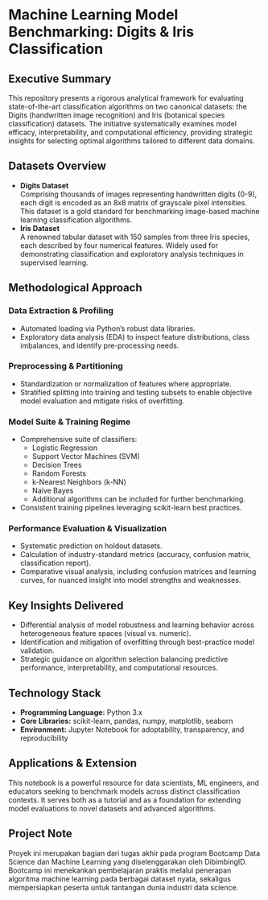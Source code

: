 # Machine Learning Model Benchmarking: Digits & Iris Classification

## Executive Summary
This repository presents a rigorous analytical framework for evaluating state-of-the-art classification algorithms on two canonical datasets: the Digits (handwritten image recognition) and Iris (botanical species classification) datasets. The initiative systematically examines model efficacy, interpretability, and computational efficiency, providing strategic insights for selecting optimal algorithms tailored to different data domains.

## Datasets Overview
- **Digits Dataset**  
  Comprising thousands of images representing handwritten digits (0-9), each digit is encoded as an 8x8 matrix of grayscale pixel intensities. This dataset is a gold standard for benchmarking image-based machine learning classification algorithms.
- **Iris Dataset**  
  A renowned tabular dataset with 150 samples from three Iris species, each described by four numerical features. Widely used for demonstrating classification and exploratory analysis techniques in supervised learning.

## Methodological Approach
### Data Extraction & Profiling
- Automated loading via Python’s robust data libraries.
- Exploratory data analysis (EDA) to inspect feature distributions, class imbalances, and identify pre-processing needs.
### Preprocessing & Partitioning
- Standardization or normalization of features where appropriate.
- Stratified splitting into training and testing subsets to enable objective model evaluation and mitigate risks of overfitting.
### Model Suite & Training Regime
- Comprehensive suite of classifiers:
  - Logistic Regression  
  - Support Vector Machines (SVM)  
  - Decision Trees  
  - Random Forests  
  - k-Nearest Neighbors (k-NN)  
  - Naive Bayes  
  - Additional algorithms can be included for further benchmarking.
- Consistent training pipelines leveraging scikit-learn best practices.
### Performance Evaluation & Visualization
- Systematic prediction on holdout datasets.
- Calculation of industry-standard metrics (accuracy, confusion matrix, classification report).
- Comparative visual analysis, including confusion matrices and learning curves, for nuanced insight into model strengths and weaknesses.

## Key Insights Delivered
- Differential analysis of model robustness and learning behavior across heterogeneous feature spaces (visual vs. numeric).
- Identification and mitigation of overfitting through best-practice model validation.
- Strategic guidance on algorithm selection balancing predictive performance, interpretability, and computational resources.

## Technology Stack
- **Programming Language:** Python 3.x
- **Core Libraries:** scikit-learn, pandas, numpy, matplotlib, seaborn
- **Environment:** Jupyter Notebook for adoptability, transparency, and reproducibility

## Applications & Extension
This notebook is a powerful resource for data scientists, ML engineers, and educators seeking to benchmark models across distinct classification contexts. It serves both as a tutorial and as a foundation for extending model evaluations to novel datasets and advanced algorithms.

## Project Note
Proyek ini merupakan bagian dari tugas akhir pada program Bootcamp Data Science dan Machine Learning yang diselenggarakan oleh DibimbingID. Bootcamp ini menekankan pembelajaran praktis melalui penerapan algoritma machine learning pada berbagai dataset nyata, sekaligus mempersiapkan peserta untuk tantangan dunia industri data science.
